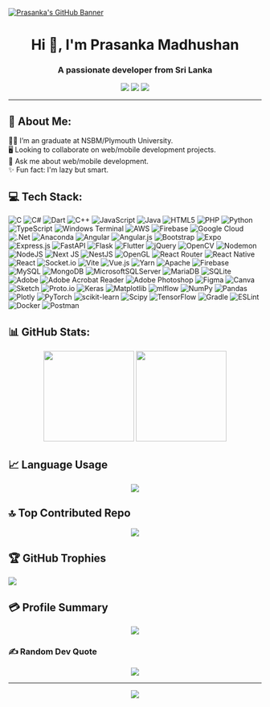 [![Prasanka's GitHub Banner](https://user-images.githubusercontent.com/58959408/232639433-cb0aea21-66f0-4508-a771-85e2089c5a87.gif)](https://github.com/Prasanka-Madhushan)
<h1 align="center">Hi 👋, I'm Prasanka Madhushan</h1>
<h3 align="center">A passionate developer from Sri Lanka</h3>

<p align="center">
    <a href="https://www.linkedin.com/in/prasanka-madushan-53a0ab21a"><img src="https://img.shields.io/badge/LinkedIn-%230077B5.svg?logo=linkedin&logoColor=white"></a>
    <a href="https://facebook.com/profile.php?id=100009140848973"><img src="https://img.shields.io/badge/Facebook-%231877F2.svg?logo=Facebook&logoColor=white"></a>
    <a href="https://instagram.com/pr_a_sa_n_ka"><img src="https://img.shields.io/badge/Instagram-%23E4405F.svg?logo=Instagram&logoColor=white"></a>
</p>

---

## 💫 About Me:
👨‍🎓 I’m an graduate at NSBM/Plymouth University.<br>
🖥️ Looking to collaborate on web/mobile development projects.<br>
💬 Ask me about web/mobile development.<br>
✨ Fun fact: I'm lazy but smart.

## 💻 Tech Stack:
![C](https://img.shields.io/badge/c-%2300599C.svg?style=plastic&logo=c&logoColor=white) ![C#](https://img.shields.io/badge/c%23-%23239120.svg?style=plastic&logo=csharp&logoColor=white) ![Dart](https://img.shields.io/badge/dart-%230175C2.svg?style=plastic&logo=dart&logoColor=white) ![C++](https://img.shields.io/badge/c++-%2300599C.svg?style=plastic&logo=c%2B%2B&logoColor=white) ![JavaScript](https://img.shields.io/badge/javascript-%23323330.svg?style=plastic&logo=javascript&logoColor=%23F7DF1E) ![Java](https://img.shields.io/badge/java-%23ED8B00.svg?style=plastic&logo=openjdk&logoColor=white) ![HTML5](https://img.shields.io/badge/html5-%23E34F26.svg?style=plastic&logo=html5&logoColor=white) ![PHP](https://img.shields.io/badge/php-%23777BB4.svg?style=plastic&logo=php&logoColor=white) ![Python](https://img.shields.io/badge/python-3670A0?style=plastic&logo=python&logoColor=ffdd54) ![TypeScript](https://img.shields.io/badge/typescript-%23007ACC.svg?style=plastic&logo=typescript&logoColor=white) ![Windows Terminal](https://img.shields.io/badge/Windows%20Terminal-%234D4D4D.svg?style=plastic&logo=windows-terminal&logoColor=white) ![AWS](https://img.shields.io/badge/AWS-%23FF9900.svg?style=plastic&logo=amazon-aws&logoColor=white) ![Firebase](https://img.shields.io/badge/firebase-%23039BE5.svg?style=plastic&logo=firebase) ![Google Cloud](https://img.shields.io/badge/GoogleCloud-%234285F4.svg?style=plastic&logo=google-cloud&logoColor=white) ![.Net](https://img.shields.io/badge/.NET-5C2D91?style=plastic&logo=.net&logoColor=white) ![Anaconda](https://img.shields.io/badge/Anaconda-%2344A833.svg?style=plastic&logo=anaconda&logoColor=white) ![Angular](https://img.shields.io/badge/angular-%23DD0031.svg?style=plastic&logo=angular&logoColor=white) ![Angular.js](https://img.shields.io/badge/angular.js-%23E23237.svg?style=plastic&logo=angularjs&logoColor=white) ![Bootstrap](https://img.shields.io/badge/bootstrap-%238511FA.svg?style=plastic&logo=bootstrap&logoColor=white) ![Expo](https://img.shields.io/badge/expo-1C1E24?style=plastic&logo=expo&logoColor=#D04A37) ![Express.js](https://img.shields.io/badge/express.js-%23404d59.svg?style=plastic&logo=express&logoColor=%2361DAFB) ![FastAPI](https://img.shields.io/badge/FastAPI-005571?style=plastic&logo=fastapi) ![Flask](https://img.shields.io/badge/flask-%23000.svg?style=plastic&logo=flask&logoColor=white) ![Flutter](https://img.shields.io/badge/Flutter-%2302569B.svg?style=plastic&logo=Flutter&logoColor=white) ![jQuery](https://img.shields.io/badge/jquery-%230769AD.svg?style=plastic&logo=jquery&logoColor=white) ![OpenCV](https://img.shields.io/badge/opencv-%23white.svg?style=plastic&logo=opencv&logoColor=white) ![Nodemon](https://img.shields.io/badge/NODEMON-%23323330.svg?style=plastic&logo=nodemon&logoColor=%BBDEAD) ![NodeJS](https://img.shields.io/badge/node.js-6DA55F?style=plastic&logo=node.js&logoColor=white) ![Next JS](https://img.shields.io/badge/Next-black?style=plastic&logo=next.js&logoColor=white) ![NestJS](https://img.shields.io/badge/nestjs-%23E0234E.svg?style=plastic&logo=nestjs&logoColor=white) ![OpenGL](https://img.shields.io/badge/OpenGL-%23FFFFFF.svg?style=plastic&logo=opengl) ![React Router](https://img.shields.io/badge/React_Router-CA4245?style=plastic&logo=react-router&logoColor=white) ![React Native](https://img.shields.io/badge/react_native-%2320232a.svg?style=plastic&logo=react&logoColor=%2361DAFB) ![React](https://img.shields.io/badge/react-%2320232a.svg?style=plastic&logo=react&logoColor=%2361DAFB) ![Socket.io](https://img.shields.io/badge/Socket.io-black?style=plastic&logo=socket.io&badgeColor=010101) ![Vite](https://img.shields.io/badge/vite-%23646CFF.svg?style=plastic&logo=vite&logoColor=white) ![Vue.js](https://img.shields.io/badge/vue.js-%2335495e.svg?style=plastic&logo=vuedotjs&logoColor=%234FC08D) ![Yarn](https://img.shields.io/badge/yarn-%232C8EBB.svg?style=plastic&logo=yarn&logoColor=white) ![Apache](https://img.shields.io/badge/apache-%23D42029.svg?style=plastic&logo=apache&logoColor=white) ![Firebase](https://img.shields.io/badge/Firebase-039BE5?style=plastic&logo=Firebase&logoColor=white) ![MySQL](https://img.shields.io/badge/mysql-%2300000f.svg?style=plastic&logo=mysql&logoColor=white) ![MongoDB](https://img.shields.io/badge/MongoDB-%234ea94b.svg?style=plastic&logo=mongodb&logoColor=white) ![MicrosoftSQLServer](https://img.shields.io/badge/Microsoft%20SQL%20Server-CC2927?style=plastic&logo=microsoft%20sql%20server&logoColor=white) ![MariaDB](https://img.shields.io/badge/MariaDB-003545?style=plastic&logo=mariadb&logoColor=white) ![SQLite](https://img.shields.io/badge/sqlite-%2307405e.svg?style=plastic&logo=sqlite&logoColor=white) ![Adobe](https://img.shields.io/badge/adobe-%23FF0000.svg?style=plastic&logo=adobe&logoColor=white) ![Adobe Acrobat Reader](https://img.shields.io/badge/Adobe%20Acrobat%20Reader-EC1C24.svg?style=plastic&logo=Adobe%20Acrobat%20Reader&logoColor=white) ![Adobe Photoshop](https://img.shields.io/badge/adobe%20photoshop-%2331A8FF.svg?style=plastic&logo=adobe%20photoshop&logoColor=white) ![Figma](https://img.shields.io/badge/figma-%23F24E1E.svg?style=plastic&logo=figma&logoColor=white) ![Canva](https://img.shields.io/badge/Canva-%2300C4CC.svg?style=plastic&logo=Canva&logoColor=white) ![Sketch](https://img.shields.io/badge/Sketch-FFB387?style=plastic&logo=sketch&logoColor=black) ![Proto.io](https://img.shields.io/badge/Proto.io-161637?style=plastic&logo=proto.io&logoColor=00e5ff) ![Keras](https://img.shields.io/badge/Keras-%23D00000.svg?style=plastic&logo=Keras&logoColor=white) ![Matplotlib](https://img.shields.io/badge/Matplotlib-%23ffffff.svg?style=plastic&logo=Matplotlib&logoColor=black) ![mlflow](https://img.shields.io/badge/mlflow-%23d9ead3.svg?style=plastic&logo=numpy&logoColor=blue) ![NumPy](https://img.shields.io/badge/numpy-%23013243.svg?style=plastic&logo=numpy&logoColor=white) ![Pandas](https://img.shields.io/badge/pandas-%23150458.svg?style=plastic&logo=pandas&logoColor=white) ![Plotly](https://img.shields.io/badge/Plotly-%233F4F75.svg?style=plastic&logo=plotly&logoColor=white) ![PyTorch](https://img.shields.io/badge/PyTorch-%23EE4C2C.svg?style=plastic&logo=PyTorch&logoColor=white) ![scikit-learn](https://img.shields.io/badge/scikit--learn-%23F7931E.svg?style=plastic&logo=scikit-learn&logoColor=white) ![Scipy](https://img.shields.io/badge/SciPy-%230C55A5.svg?style=plastic&logo=scipy&logoColor=%white) ![TensorFlow](https://img.shields.io/badge/TensorFlow-%23FF6F00.svg?style=plastic&logo=TensorFlow&logoColor=white) ![Gradle](https://img.shields.io/badge/Gradle-02303A.svg?style=plastic&logo=Gradle&logoColor=white) ![ESLint](https://img.shields.io/badge/ESLint-4B3263?style=plastic&logo=eslint&logoColor=white) ![Docker](https://img.shields.io/badge/docker-%230db7ed.svg?style=plastic&logo=docker&logoColor=white) ![Postman](https://img.shields.io/badge/Postman-FF6C37?style=plastic&logo=postman&logoColor=white)

## 📊 GitHub Stats:
<p align="center">
    <img height="180em" src="https://github-readme-stats.vercel.app/api?username=Prasanka-Madhushan&show_icons=true&theme=algolia&hide_border=true" />
    <img height="180em" src="https://github-readme-streak-stats.herokuapp.com/?user=Prasanka-Madhushan&theme=algolia&hide_border=true" />
</p>

## 📈 Language Usage
<p align="center">
    <img src="https://github-readme-stats.vercel.app/api/top-langs/?username=Prasanka-Madhushan&theme=algolia&hide_border=true&layout=compact" />
</p>

## 🔝 Top Contributed Repo
<p align="center">
  <img src="https://github-contributor-stats.vercel.app/api?username=Prasanka-Madhushan&limit=5&theme=algolia&combine_all_yearly_contributions=true">
</p>

## 🏆 GitHub Trophies
![](https://github-profile-trophy.vercel.app/?username=Prasanka-Madhushan&theme=onestar&no-frame=false&no-bg=false&margin-w=4)

## 💳 Profile Summary
<p align="center">
  <img src="https://github-profile-summary-cards.vercel.app/api/cards/profile-details?username=Prasanka-Madhushan&theme=algolia"/>
</p>

### ✍️ Random Dev Quote
<p align="center">
    <img src="https://quotes-github-readme.vercel.app/api?type=horizontal&theme=tokyonight">
</p>

---

<p align="center">
    <img src="https://visitcount.itsvg.in/api?id=Prasanka-Madhushan&label=Profile%20Views&pretty=false">
</p>           
